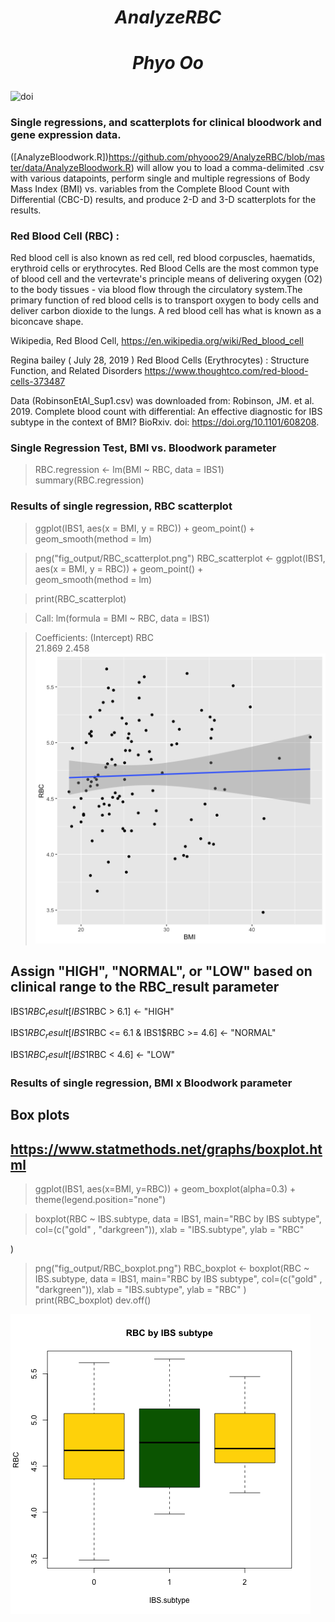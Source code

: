 # <p align="center"> *AnalyzeRBC* </p>

# <p align="center"> *Phyo Oo* </p>

![doi](../master/Images/zenodo.3373938.svg?sanitize=true)
### Single regressions, and scatterplots for clinical bloodwork and gene expression data.
([AnalyzeBloodwork.R])https://github.com/phyooo29/AnalyzeRBC/blob/master/data/AnalyzeBloodwork.R) will allow you to load a comma-delimited .csv with various datapoints, perform single and multiple regressions of Body Mass Index (BMI) vs. variables from the Complete Blood Count with Differential (CBC-D) results, and produce 2-D and 3-D scatterplots for the results. 

### Red Blood Cell (RBC) :
Red blood cell is also known as red cell, red blood corpuscles, haematids, erythroid cells or erythrocytes. Red Blood Cells are the most common type of blood cell and the vertevrate's principle means of delivering oxygen (O2) to the body tissues - via blood flow through the circulatory system.The primary function of red blood cells is to transport oxygen to body cells and deliver carbon dioxide to the lungs. A red blood cell has what is known as a biconcave shape.

Wikipedia, Red Blood Cell, https://en.wikipedia.org/wiki/Red_blood_cell

Regina bailey ( July 28, 2019 ) Red Blood Cells (Erythrocytes) : Structure Function, and Related Disorders 
https://www.thoughtco.com/red-blood-cells-373487


Data (RobinsonEtAl_Sup1.csv) was downloaded from: 
Robinson, JM. et al. 2019. Complete blood count with differential: An effective diagnostic for IBS subtype in the context of BMI? BioRxiv. doi: https://doi.org/10.1101/608208.

### Single Regression Test, BMI vs. Bloodwork parameter
>RBC.regression <- lm(BMI ~ RBC, data = IBS1)
summary(RBC.regression)

### Results of single regression, RBC scatterplot
>ggplot(IBS1, aes(x = BMI, y = RBC)) +
  geom_point() +    
  geom_smooth(method = lm) 

>png("fig_output/RBC_scatterplot.png")
>RBC_scatterplot <- ggplot(IBS1, aes(x = BMI, y = RBC)) +
  geom_point() +    
  geom_smooth(method = lm) 

>print(RBC_scatterplot)

>Call:
lm(formula = BMI ~ RBC, data = IBS1)

>Coefficients:
(Intercept)    RBC  
     21.869        2.458
![](fig_output/RBC_scatterplot.png)

## Assign "HIGH", "NORMAL", or "LOW" based on clinical range to the RBC_result parameter

IBS1$RBC_result[IBS1$RBC > 6.1] <- "HIGH"

IBS1$RBC_result[IBS1$RBC <= 6.1 & IBS1$RBC >= 4.6] <- "NORMAL"

IBS1$RBC_result[IBS1$RBC < 4.6] <- "LOW"


### Results of single regression, BMI x Bloodwork parameter
## Box plots
## https://www.statmethods.net/graphs/boxplot.html

>ggplot(IBS1, aes(x=BMI, y=RBC)) +
geom_boxplot(alpha=0.3) +
  theme(legend.position="none")

>boxplot(RBC ~ IBS.subtype, data = IBS1, main="RBC by IBS subtype",
        col=(c("gold" , "darkgreen")), 
        xlab = "IBS.subtype", ylab = "RBC"
        
      
)
>png("fig_output/RBC_boxplot.png")
>RBC_boxplot <- boxplot(RBC ~ IBS.subtype, data = IBS1, main="RBC by IBS subtype",
                       col=(c("gold" , "darkgreen")),
                       xlab = "IBS.subtype", ylab = "RBC"
)
>print(RBC_boxplot)
dev.off()

![](fig_output/RBC_boxplot.png)


